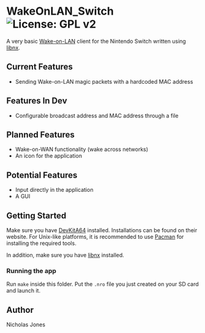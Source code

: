 # WakeOnLAN_Switch ![License: GPL v2](https://img.shields.io/badge/License-GPL%20v2-blue.svg)

A very basic [Wake-on-LAN](https://en.wikipedia.org/wiki/Wake-on-LAN) client for the Nintendo Switch written using [libnx](https://github.com/switchbrew/libnx). 

## Current Features

* Sending Wake-on-LAN magic packets with a hardcoded MAC address

## Features In Dev

* Configurable broadcast address and MAC address through a file 

## Planned Features

* Wake-on-WAN functionality (wake across networks)
* An icon for the application

## Potential Features 

* Input directly in the application
* A GUI 

## Getting Started

Make sure you have [DevKitA64](https://devkitpro.org/) installed. Installations can be found on their website.
For Unix-like platforms, it is recommended to use [Pacman](https://github.com/devkitPro/pacman) for installing the
required tools.

In addition, make sure you have [libnx](https://github.com/switchbrew/libnx) installed. 

### Running the app

Run `make` inside this folder. Put the `.nro` file you just created on your SD card and launch it.

## Author

Nicholas Jones
